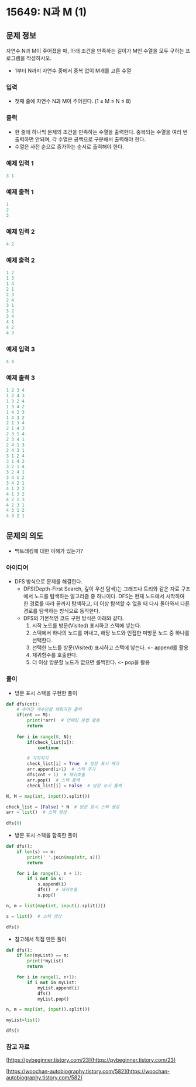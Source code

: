 # 15649: N과 M (1)

## 문제 정보

자연수 N과 M이 주어졌을 때, 아래 조건을 만족하는 길이가 M인 수열을 모두 구하는 프로그램을 작성하시오.

- 1부터 N까지 자연수 중에서 중복 없이 M개를 고른 수열

### 입력

- 첫째 줄에 자연수 N과 M이 주어진다. (1 ≤ M ≤ N ≤ 8)

### 출력

- 한 줄에 하나씩 문제의 조건을 만족하는 수열을 출력한다. 중복되는 수열을 여러 번 출력하면 안되며, 각 수열은 공백으로 구분해서 출력해야 한다.
- 수열은 사전 순으로 증가하는 순서로 출력해야 한다.

### 예제 입력 1

```java
3 1
```

### 예제 출력 1

```java
1
2
3
```

### 예제 입력 2

```java
4 2
```

### 예제 출력 2

```java
1 2
1 3
1 4
2 1
2 3
2 4
3 1
3 2
3 4
4 1
4 2
4 3
```

### 예제 입력 3

```java
4 4
```

### 예제 출력 3

```java
1 2 3 4
1 2 4 3
1 3 2 4
1 3 4 2
1 4 2 3
1 4 3 2
2 1 3 4
2 1 4 3
2 3 1 4
2 3 4 1
2 4 1 3
2 4 3 1
3 1 2 4
3 1 4 2
3 2 1 4
3 2 4 1
3 4 1 2
3 4 2 1
4 1 2 3
4 1 3 2
4 2 1 3
4 2 3 1
4 3 1 2
4 3 2 1
```

## 문제의 의도

- 백트래킹에 대한 이해가 있는가?

### 아이디어

- DFS 방식으로 문제를 해결한다.
    - DFS(Depth-First Search, 깊이 우선 탐색)는 그래프나 트리와 같은 자료 구조에서 노드를 탐색하는 알고리즘 중 하나이다. DFS는 현재 노드에서 시작하여 한 경로를 따라 끝까지 탐색하고, 더 이상 탐색할 수 없을 때 다시 돌아와서 다른 경로를 탐색하는 방식으로 동작한다.
    - DFS의 기본적인 코드 구현 방식은 아래와 같다.
        1. 시작 노드를 방문(Visited) 표시하고 스택에 넣는다.
        2. 스택에서 하나의 노드를 꺼내고, 해당 노드와 인접한 미방문 노드 중 하나를 선택한다.
        3. 선택한 노드를 방문(Visited) 표시하고 스택에 넣는다.  <- append를 활용
        4. 재귀함수를 호출한다.
        5. 더 이상 방문할 노드가 없으면 롤백한다.  <- pop을 활용

### 풀이

- 방문 표시 스택을 구현한 풀이

```python
def dfs(cnt):
    # 주어진 개수만큼 채워지면 출력
    if(cnt == M):
        print(*arr)  # 언패킹 문법 활용
        return
    
    for i in range(0, N):
        if(check_list[i]): 
            continue

        # 가지치기
        check_list[i] = True  # 방문 표시 체크
        arr.append(i+1)  # 스택 추가
        dfs(cnt + 1)  # 재귀호출
        arr.pop()  # 스택 롤백
        check_list[i] = False  # 방문 표시 롤백

N, M = map(int, input().split())

check_list = [False] * N  # 방문 표시 스택 생성
arr = list()  # 스택 생성
        
dfs(0)
```

- 방문 표시 스택을 함축한 풀이

```python
def dfs():
    if len(s) == m:
        print(' '.join(map(str, s)))
        return

    for i in range(1, n + 1):
        if i not in s:
            s.append(i)
            dfs()  # 재귀호출
            s.pop()

n, m = list(map(int, input().split()))

s = list()  # 스택 생성

dfs()
```

- 참고해서 직접 만든 풀이

```python
def dfs():
    if len(myList) == m:
        print(*myList)
        return

    for i in range(1, n+1):
        if i not in myList:
            myList.append(i)
            dfs()
            myList.pop()

n, m = map(int, input().split())

myList=list()

dfs()
```

### 참고 자료

[https://pybeginner.tistory.com/23](https://pybeginner.tistory.com/23)

[https://woochan-autobiography.tistory.com/582](https://woochan-autobiography.tistory.com/582)